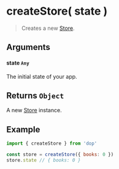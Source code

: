 # createStore( state )

> Creates a new [Store](/api/javascript/store).

## Arguments

#### state `Any`

The initial state of your app.

## Returns `Object`

A new [Store](/api/javascript/store) instance.

## Example

```js
import { createStore } from 'dop'

const store = createStore({ books: 0 })
store.state // { books: 0 }
```
